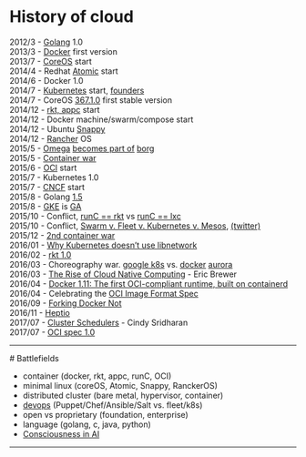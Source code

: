 # History of cloud

2012/3 - [Golang](https://golang.org/) 1.0<br>
2013/3 - [Docker](https://www.docker.com/) first version<br>
2013/7 - [CoreOS](https://coreos.com/) start<br>
2014/4 - Redhat [Atomic](http://www.projectatomic.io/) start<br>
2014/6 - Docker 1.0<br>
2014/7 - [Kubernetes](http://kubernetes.io/) start,  [founders](https://twitter.com/jbeda/status/608703174992535552/photo/1)<br>
2014/7 - CoreOS [367.1.0](https://coreos.com/blog/stable-release/) first stable version<br>
2014/12 - [rkt, appc](https://coreos.com/blog/rocket/) start<br>
2014/12 - Docker machine/swarm/compose start<br>
2014/12 - Ubuntu [Snappy](http://www.markshuttleworth.com/archives/1434)<br>
2014/12 - [Rancher](http://rancher.com/) OS<br>
2015/5 - [Omega](http://eurosys2013.tudos.org/wp-content/uploads/2013/paper/Schwarzkopf.pdf) [becomes part of](http://www.theplatform.net/2015/05/05/google-omega-to-become-part-of-borg-collective/) [borg](https://static.googleusercontent.com/media/research.google.com/zh-TW//pubs/archive/43438.pdf)<br>
2015/5 - [Container war](http://www.theregister.co.uk/2015/05/05/coreos_fest_roundtable/)<br>
2015/6 - [OCI](https://www.opencontainers.org/) start<br>
2015/7 - Kubernetes 1.0<br>
2015/7 - [CNCF](https://cncf.io/) start<br>
2015/8 - Golang [1.5](https://blog.golang.org/go1.5)<br>
2015/8 - [GKE](https://cloud.google.com/container-engine/) is [GA](http://googlecloudplatform.blogspot.tw/2015/08/Google-Container-Engine-is-Generally-Available.html)<br>
2015/10 - Conflict, [runC == rkt](https://twitter.com/solomonstre/status/655492971572277248) vs [runC == lxc](https://twitter.com/jbeda/status/655468385996673024)<br> 
2015/10 - Conflict, [Swarm v. Fleet v. Kubernetes v. Mesos](http://radar.oreilly.com/2015/10/swarm-v-fleet-v-kubernetes-v-mesos.html),  [(twitter)](https://twitter.com/BrandonPhilips/status/657228582381457408)<br>
2015/12 - [2nd container war](https://coreos.com/blog/making-sense-of-standards/)<br>
2016/01 - [Why Kubernetes doesn’t use libnetwork](http://blog.kubernetes.io/2016/01/why-Kubernetes-doesnt-use-libnetwork.html)<br>
2016/02 - [rkt 1.0](https://coreos.com/blog/rkt-hits-1.0.html)<br>
2016/03 - Choreography war. [google k8s](http://queue.acm.org/detail.cfm?id=2898444) vs. [docker](https://blog.docker.com/2016/03/docker-welcomes-aurora-project-creators/) [aurora](https://blog.docker.com/2016/03/democratizing-scale-google-borg-twitter-aurora-docker/)<br>
2016/03 - [The Rise of Cloud Native Computing](https://www.youtube.com/watch?v=axhdIa_co2o#t=43m37s) - Eric Brewer<br>
2016/04 - [Docker 1.11: The first OCI-compliant runtime, built on containerd](https://blog.docker.com/2016/04/docker-engine-1-11-runc/)<br>
2016/04 - Celebrating the [OCI Image Format Spec](https://coreos.com/blog/oci-image-specification.html)<br>
2016/09 - [Forking Docker Not](https://www.linkedin.com/pulse/forking-docker-daniel-riek)<br>
2016/11 - [Heptio](http://thenewstack.io/towards-cloud-native-operations/)<br>
2017/07 - [Cluster Schedulers](https://medium.com/@cindysridharan/schedulers-kubernetes-and-nomad-b0f2e14a896) - Cindy Sridharan<br>
2017/07 - [OCI spec 1.0](https://coreos.com/blog/open-container-initiative-specifications-are-10)<br>
<hr>
# Battlefields

- container (docker, rkt, appc, runC, OCI)
- minimal linux (coreOS, Atomic, Snappy, RanckerOS)
- distributed cluster (bare metal, hypervisor, container)
- [devops](https://xebialabs.com/periodic-table-of-devops-tools/) (Puppet/Chef/Ansible/Salt vs. fleet/k8s)
- open vs proprietary (foundation, enterprise)
- language (golang, c, java, python)
- [Consciousness in AI](https://www.youtube.com/watch?v=rHKwIYsPXLg)
<hr>

